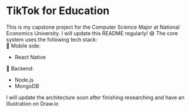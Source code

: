 # TikTok for Education
This is my capstone project for the Computer Science Major at National Economics University. I will update this README regularly! 😄
The core system uses the following tech stack:  
📱 Mobile side:
- React Native  

🧱 Backend:
- Node.js
- MongoDB  

I will update the architecture soon after finishing researching and have an illustration on Draw.io
